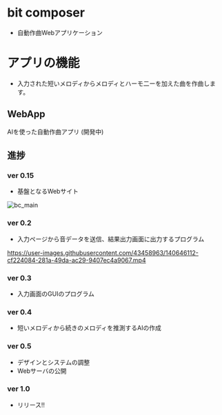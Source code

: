 # bit composer
  - 自動作曲Webアプリケーション

# アプリの機能
- 入力された短いメロディからメロディとハーモ二ーを加えた曲を作曲します。

## WebApp
AIを使った自動作曲アプリ (開発中)

## 進捗
### ver 0.15
- 基盤となるWebサイト

![bc_main](https://user-images.githubusercontent.com/84367211/138039843-7c1eacbf-d8f5-46e5-b598-f8a70b40467c.png)

### ver 0.2
- 入力ページから音データを送信、結果出力画面に出力するプログラム

https://user-images.githubusercontent.com/43458963/140646112-cf224084-281a-49da-ac29-9407ec4a9067.mp4

### ver 0.3
- 入力画面のGUIのプログラム

### ver 0.4
- 短いメロディから続きのメロディを推測するAIの作成

### ver 0.5
- デザインとシステムの調整
- Webサーバの公開

### ver 1.0
- リリース!!
